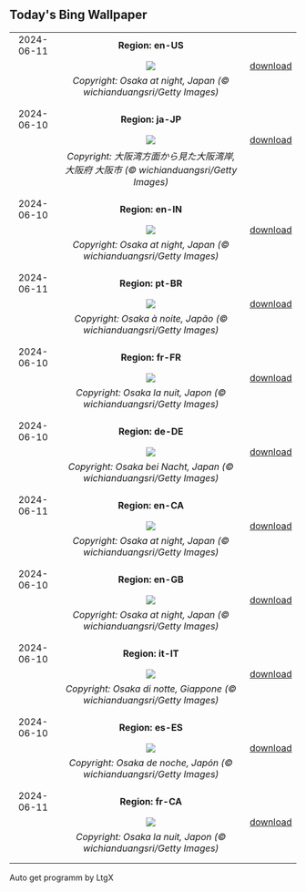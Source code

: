 ## Today's Bing Wallpaper
|      |      |      |
| :----: | :----: | :----: |
|2024-06-11|**Region: en-US**||
||![](https://www.bing.com/th?id=OHR.OsakaNight_EN-US7022302235_UHD.jpg&pid=hp&w=1152&h=648&rs=1&c=4)| [download](https://www.bing.com/th?id=OHR.OsakaNight_EN-US7022302235_UHD.jpg)|
||*Copyright: Osaka at night, Japan (© wichianduangsri/Getty Images)*
||
|||
|2024-06-10|**Region: ja-JP**||
||![](https://www.bing.com/th?id=OHR.OsakaNight_JA-JP3335717675_UHD.jpg&pid=hp&w=1152&h=648&rs=1&c=4)| [download](https://www.bing.com/th?id=OHR.OsakaNight_JA-JP3335717675_UHD.jpg)|
||*Copyright: 大阪湾方面から見た大阪湾岸, 大阪府 大阪市 (© wichianduangsri/Getty Images)*
||
|||
|2024-06-10|**Region: en-IN**||
||![](https://www.bing.com/th?id=OHR.OsakaNight_EN-IN8651020175_UHD.jpg&pid=hp&w=1152&h=648&rs=1&c=4)| [download](https://www.bing.com/th?id=OHR.OsakaNight_EN-IN8651020175_UHD.jpg)|
||*Copyright: Osaka at night, Japan (© wichianduangsri/Getty Images)*
||
|||
|2024-06-11|**Region: pt-BR**||
||![](https://www.bing.com/th?id=OHR.OsakaNight_PT-BR8462311640_UHD.jpg&pid=hp&w=1152&h=648&rs=1&c=4)| [download](https://www.bing.com/th?id=OHR.OsakaNight_PT-BR8462311640_UHD.jpg)|
||*Copyright: Osaka à noite, Japão (© wichianduangsri/Getty Images)*
||
|||
|2024-06-10|**Region: fr-FR**||
||![](https://www.bing.com/th?id=OHR.OsakaNight_FR-FR3842044387_UHD.jpg&pid=hp&w=1152&h=648&rs=1&c=4)| [download](https://www.bing.com/th?id=OHR.OsakaNight_FR-FR3842044387_UHD.jpg)|
||*Copyright: Osaka la nuit, Japon (© wichianduangsri/Getty Images)*
||
|||
|2024-06-10|**Region: de-DE**||
||![](https://www.bing.com/th?id=OHR.OsakaNight_DE-DE9198520321_UHD.jpg&pid=hp&w=1152&h=648&rs=1&c=4)| [download](https://www.bing.com/th?id=OHR.OsakaNight_DE-DE9198520321_UHD.jpg)|
||*Copyright: Osaka bei Nacht, Japan (© wichianduangsri/Getty Images)*
||
|||
|2024-06-11|**Region: en-CA**||
||![](https://www.bing.com/th?id=OHR.OsakaNight_EN-CA0467122795_UHD.jpg&pid=hp&w=1152&h=648&rs=1&c=4)| [download](https://www.bing.com/th?id=OHR.OsakaNight_EN-CA0467122795_UHD.jpg)|
||*Copyright: Osaka at night, Japan (© wichianduangsri/Getty Images)*
||
|||
|2024-06-10|**Region: en-GB**||
||![](https://www.bing.com/th?id=OHR.OsakaNight_EN-GB7737792955_UHD.jpg&pid=hp&w=1152&h=648&rs=1&c=4)| [download](https://www.bing.com/th?id=OHR.OsakaNight_EN-GB7737792955_UHD.jpg)|
||*Copyright: Osaka at night, Japan (© wichianduangsri/Getty Images)*
||
|||
|2024-06-10|**Region: it-IT**||
||![](https://www.bing.com/th?id=OHR.OsakaNight_IT-IT6949418703_UHD.jpg&pid=hp&w=1152&h=648&rs=1&c=4)| [download](https://www.bing.com/th?id=OHR.OsakaNight_IT-IT6949418703_UHD.jpg)|
||*Copyright: Osaka di notte, Giappone (© wichianduangsri/Getty Images)*
||
|||
|2024-06-10|**Region: es-ES**||
||![](https://www.bing.com/th?id=OHR.OsakaNight_ES-ES1885531150_UHD.jpg&pid=hp&w=1152&h=648&rs=1&c=4)| [download](https://www.bing.com/th?id=OHR.OsakaNight_ES-ES1885531150_UHD.jpg)|
||*Copyright: Osaka de noche, Japón (© wichianduangsri/Getty Images)*
||
|||
|2024-06-11|**Region: fr-CA**||
||![](https://www.bing.com/th?id=OHR.OsakaNight_FR-CA3393571963_UHD.jpg&pid=hp&w=1152&h=648&rs=1&c=4)| [download](https://www.bing.com/th?id=OHR.OsakaNight_FR-CA3393571963_UHD.jpg)|
||*Copyright: Osaka la nuit, Japon (© wichianduangsri/Getty Images)*
||
|||

Auto get programm by LtgX
